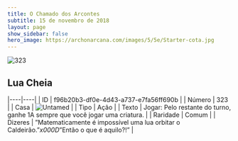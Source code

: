 ```yaml
---
title: O Chamado dos Arcontes
subtitle: 15 de novembro de 2018
layout: page
show_sidebar: false
hero_image: https://archonarcana.com/images/5/5e/Starter-cota.jpg
---
```


![323](https://cdn.keyforgegame.com/media/card_front/pt/341_323_CMWHFWX8HM52_pt.png)

## Lua Cheia

|----|----|
| ID | f96b20b3-df0e-4d43-a737-e7fa56ff690b |
| Número | 323 |
| Casa | ![Untamed](https://archonarcana.com/images/thumb/b/bd/Untamed.png/22px-Untamed.png "Indomados") |
| Tipo | Ação |
| Texto | Jogar: Pelo restante do turno, ganhe 1A sempre que você jogar uma criatura. |
| Raridade | Comum |
| Dizeres | ”Matematicamente é impossível uma  lua orbitar o Caldeirão.”_x000D_”Então o que é aquilo?!” |
